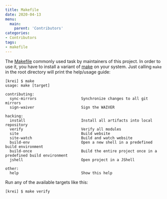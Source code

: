 ```yaml
---
title: Makefile
date: 2020-04-13
menu:
  main:
    parent: 'Contributors'
categories:
- Contributors
tags:
- makefile
---
```


The [Makefile](https://github.com/metio/krei/blob/master/Makefile) commonly used task by maintainers of this project. In order to use it, you have to install a variant of [make](https://en.wikipedia.org/wiki/Make_(software)) on your system. Just calling `make` in the root directory will print the help/usage guide:

```shell script
[krei] $ make
usage: make [target]

contributing:
  sync-mirrors                    Synchronize changes to all git mirrors
  sign-waiver                     Sign the WAIVER

hacking:
  install                         Install all artifacts into local repository
  verify                          Verify all modules
  site                            Build website
  site-watch                      Build and watch website
  build-env                       Open a new shell in a predefined build environment
  build-once                      Build the entire project once in a predefined build environment
  jshell                          Open project in a JShell

other:
  help                            Show this help
```

Run any of the available targets like this:

```shell script
[krei] $ make verify
```
